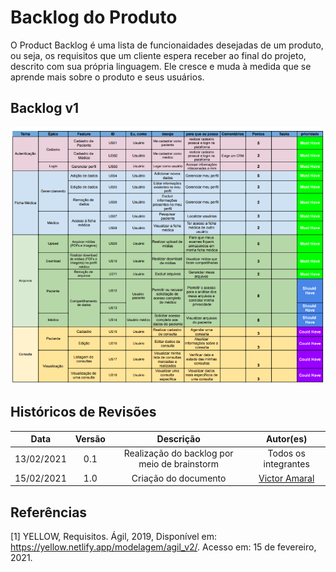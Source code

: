 # Backlog do Produto

O Product Backlog é uma lista de funcionaidades desejadas de um produto, ou seja, os requisitos que um cliente espera receber ao final do projeto, descrito com sua própria linguagem. Ele cresce e muda à medida que se aprende mais sobre o produto e seus usuários.

## Backlog v1

![Backlog](./../../assets/images/03-modelagem/backlog.png)

## Históricos de Revisões

|    Data    | Versão |                  Descrição                   |                     Autor(es)                     |
| :--------: | :----: | :------------------------------------------: | :-----------------------------------------------: |
| 13/02/2021 |  0.1   | Realização do backlog por meio de brainstorm |               Todos os integrantes                |
| 15/02/2021 |  1.0   |             Criação do documento             | [Victor Amaral](https://github.com/VictorAmaralC) |

## Referências
[1] YELLOW, Requisitos. Ágil, 2019, Disponível em: <https://yellow.netlify.app/modelagem/agil_v2/>. Acesso em: 15 de fevereiro, 2021.